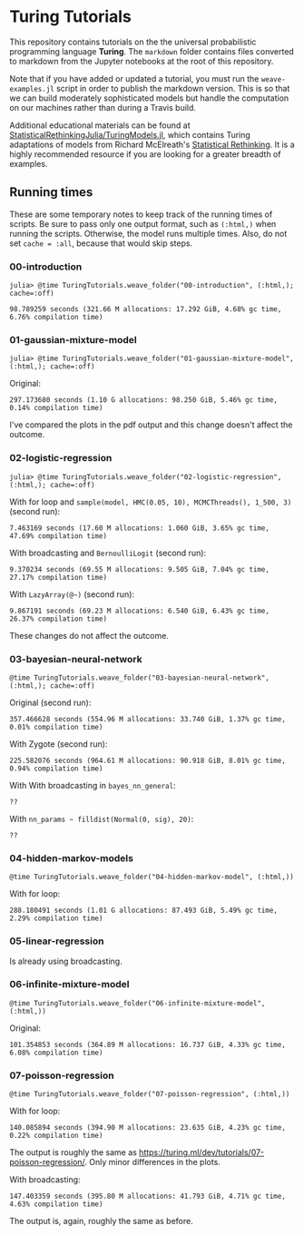 # Turing Tutorials

This repository contains tutorials on the the universal probabilistic programming language **Turing**. The `markdown` folder contains files converted to markdown from the Jupyter notebooks at the root of this repository.

Note that if you have added or updated a tutorial, you must run the `weave-examples.jl` script in order to publish the markdown version. This is so that we can build moderately sophisticated models but handle the computation on our machines rather than during a Travis build.

Additional educational materials can be found at [StatisticalRethinkingJulia/TuringModels.jl](https://github.com/StatisticalRethinkingJulia/TuringModels.jl), which contains Turing adaptations of models from Richard McElreath's [Statistical Rethinking](https://xcelab.net/rm/statistical-rethinking/). It is a highly recommended resource if you are looking for a greater breadth of examples.

## Running times

These are some temporary notes to keep track of the running times of scripts.
Be sure to pass only one output format, such as `(:html,)` when running the scripts.
Otherwise, the model runs multiple times.
Also, do not set `cache = :all`, because that would skip steps.

### 00-introduction

```
julia> @time TuringTutorials.weave_folder("00-introduction", (:html,); cache=:off)
```

```
98.789259 seconds (321.66 M allocations: 17.292 GiB, 4.68% gc time, 6.76% compilation time)
```

### 01-gaussian-mixture-model

```
julia> @time TuringTutorials.weave_folder("01-gaussian-mixture-model", (:html,); cache=:off)
```

Original:

```
297.173680 seconds (1.10 G allocations: 98.250 GiB, 5.46% gc time, 0.14% compilation time)
```

I've compared the plots in the pdf output and this change doesn't affect the outcome.

### 02-logistic-regression

```
julia> @time TuringTutorials.weave_folder("02-logistic-regression", (:html,); cache=:off)
```

With for loop and `sample(model, HMC(0.05, 10), MCMCThreads(), 1_500, 3)` (second run):

```
7.463169 seconds (17.60 M allocations: 1.060 GiB, 3.65% gc time, 47.69% compilation time)
```

With broadcasting and `BernoulliLogit` (second run):

```
9.370234 seconds (69.55 M allocations: 9.505 GiB, 7.04% gc time, 27.17% compilation time)
```

With `LazyArray(@~)` (second run):

```
9.867191 seconds (69.23 M allocations: 6.540 GiB, 6.43% gc time, 26.37% compilation time)
```

These changes do not affect the outcome.

### 03-bayesian-neural-network

```
@time TuringTutorials.weave_folder("03-bayesian-neural-network", (:html,); cache=:off)
```

Original (second run):

```
357.466628 seconds (554.96 M allocations: 33.740 GiB, 1.37% gc time, 0.01% compilation time)
```

With Zygote (second run):

```
225.582076 seconds (964.61 M allocations: 90.918 GiB, 8.01% gc time, 0.94% compilation time)
```

With 
With broadcasting in `bayes_nn_general`:

```
??
```

With `nn_params ~ filldist(Normal(0, sig), 20)`:

```
??
```

### 04-hidden-markov-models

```
@time TuringTutorials.weave_folder("04-hidden-markov-model", (:html,))
```

With for loop:

```
288.180491 seconds (1.01 G allocations: 87.493 GiB, 5.49% gc time, 2.29% compilation time)
```

### 05-linear-regression

Is already using broadcasting.

### 06-infinite-mixture-model

```
@time TuringTutorials.weave_folder("06-infinite-mixture-model", (:html,))
```

Original:

```
101.354853 seconds (364.89 M allocations: 16.737 GiB, 4.33% gc time, 6.08% compilation time)
```

### 07-poisson-regression

```
@time TuringTutorials.weave_folder("07-poisson-regression", (:html,))
```

With for loop:

```
140.085894 seconds (394.90 M allocations: 23.635 GiB, 4.23% gc time, 0.22% compilation time)
```

The output is roughly the same as https://turing.ml/dev/tutorials/07-poisson-regression/.
Only minor differences in the plots.

With broadcasting:

```
147.403359 seconds (395.80 M allocations: 41.793 GiB, 4.71% gc time, 4.63% compilation time)
```

The output is, again, roughly the same as before.
